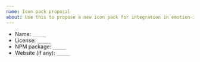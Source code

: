 ```yaml
---
name: Icon pack proposal
about: Use this to propose a new icon pack for integration in emotion-icons
---
```


- Name: `_____`
- License: `_____`
- NPM package: `_____`
- Website (if any): `_____`
